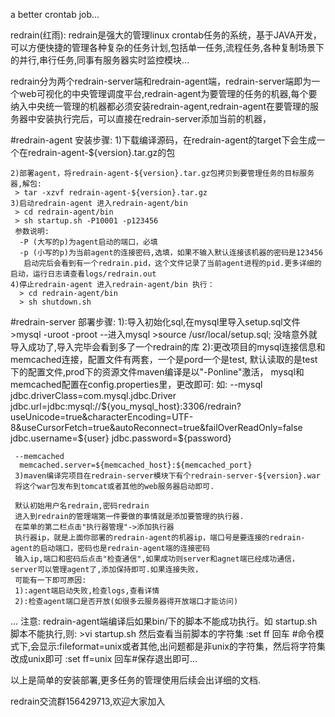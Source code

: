 a better crontab job...

redrain(红雨):
    redrain是强大的管理linux crontab任务的系统，基于JAVA开发，可以方便快捷的管理各种复杂的任务计划,包括单一任务,流程任务,各种复制场景下的并行,串行任务,同事有服务器实时监控模块...
    
redrain分为两个redrain-server端和redrain-agent端，redrain-server端即为一个web可视化的中央管理调度平台,redrain-agent为要管理的任务的机器,每个要纳入中央统一管理的机器都必须安装redrain-agent,redrain-agent在要管理的服务器中安装执行完后，可以直接在redrain-server添加当前的机器，


#redrain-agent 安装步骤:
    1)下载编译源码，在redrain-agent的target下会生成一个在redrain-agent-${version}.tar.gz的包
    
    2)部署agent，将redrain-agent-${version}.tar.gz包拷贝到要管理任务的目标服务器,解包:
     > tar -xzvf redrain-agent-${version}.tar.gz
    3)启动redrain-agent 进入redrain-agent/bin
     > cd redrain-agent/bin
     > sh startup.sh -P10001 -p123456
     参数说明:
      -P (大写的p)为agent启动的端口，必填
      -p (小写的p)为当前agent的连接密码,选填，如果不输入默认连接该机器的密码是123456
       启动完后会看到有一个redrain.pid，这个文件记录了当前agent进程的pid.更多详细的启动，运行日志请查看logs/redrain.out
    4)停止redrain-agent 进入redrain-agent/bin 执行：
      > cd redrain-agent/bin
      > sh shutdown.sh
     
     
#redrain-server 部署步骤:
     1):导入初始化sql,在mysql里导入setup.sql文件
     >mysql -uroot -proot   --进入mysql
     >source /usr/local/setup.sql;
     没啥意外就导入成功了,导入完毕会看到多了一个redrain的库
     2):更改项目的mysql连接信息和memcached连接，配置文件有两套，一个是pord一个是test,
     默认读取的是test下的配置文件,prod下的资源文件maven编译是以"-Ponline"激活，
     mysql和memcached配置在config.properties里，更改即可:
     如:
     --mysql
     jdbc.driverClass=com.mysql.jdbc.Driver
     jdbc.url=jdbc:mysql://${you_mysql_host}:3306/redrain?useUnicode=true&characterEncoding=UTF-8&useCursorFetch=true&autoReconnect=true&failOverReadOnly=false
     jdbc.username=${user}
     jdbc.password=${password}
    
     --memcached
      memcached.server=${memcached_host}:${memcached_port}
     3)maven编译完项目在redrain-server模块下有个redrain-server-${version}.war
     将这个war包发布到tomcat或者其他的web服务器启动即可.
     
     默认初始用户名redrain,密码redrain
     进入到redrain的管理端第一件要做的事情就是添加要管理的执行器.
     在菜单的第二栏点击"执行器管理"->添加执行器
     执行器ip，就是上面你部署的redrain-agent的机器ip，端口号是要连接的redrain-agent的启动端口，密码也是redrain-agent端的连接密码
     输入ip,端口和密码后点击"检查通信",如果成功则server和agnet端已经成功通信，server可以管理agent了,添加保持即可.如果连接失败，
     可能有一下即可原因:
     1):agent端启动失败,检查logs,查看详情
     2):检查agent端口是否开放(如很多云服务器得开放端口才能访问)
  ...
  注意:
    redrain-agent端编译后如果bin/下的脚本不能成功执行。如 startup.sh脚本不能执行,则:
    >vi startup.sh
    然后查看当前脚本的字符集
    :set ff 回车  #命令模式下,会显示:fileformat=unix或者其他,出问题都是非unix的字符集，然后将字符集改成unix即可
    :set ff=unix 回车#保存退出即可...
    
  以上是简单的安装部署,更多任务的管理使用后续会出详细的文档.
  
  redrain交流群156429713,欢迎大家加入
    
    
    
    
